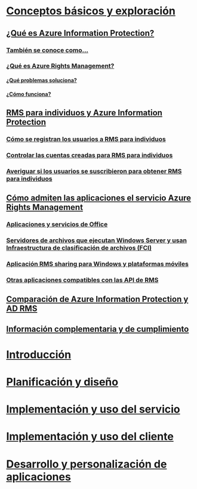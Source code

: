 # [Conceptos básicos y exploración](what-is-information-protection.md)
## [¿Qué es Azure Information Protection?](what-is-information-protection.md)
### [También se conoce como...](aka.md)
### [¿Qué es Azure Rights Management?](what-is-azure-rms.md)
#### [¿Qué problemas soluciona?](azure-rms-problems-it-solves.md)
#### [¿Cómo funciona?](how-does-it-work.md)
## [RMS para individuos y Azure Information Protection](rms-for-individuals.md)
### [Cómo se registran los usuarios a RMS para individuos](rms-for-individuals-user-sign-up.md)
### [Controlar las cuentas creadas para RMS para individuos](rms-for-individuals-take-control.md)
### [Averiguar si los usuarios se suscribieron para obtener RMS para individuos](rms-for-individuals-identify-sign-up.md)
## [Cómo admiten las aplicaciones el servicio Azure Rights Management](applications-support.md)
### [Aplicaciones y servicios de Office](office-apps-services-support.md)
### [Servidores de archivos que ejecutan Windows Server y usan Infraestructura de clasificación de archivos (FCI)](file-server-support.md)
### [Aplicación RMS sharing para Windows y plataformas móviles](sharing-app-support.md)
### [Otras aplicaciones compatibles con las API de RMS](api-support.md)
## [Comparación de Azure Information Protection y AD RMS](compare-on-premise.md)
## [Información complementaria y de cumplimiento](compliance.md)
# [Introducción](/information-protection/get-started/requirements-azure-rms)
# [Planificación y diseño](/information-protection/plan-design/deployment-roadmap)
# [Implementación y uso del servicio](/information-protection/deploy-use/activate-service)
# [Implementación y uso del cliente](/information-protection/rms-client/use-client)
# [Desarrollo y personalización de aplicaciones](/information-protection/develop/developers-guide)
